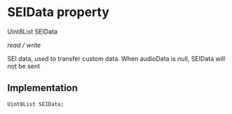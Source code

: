 


# SEIData property







Uint8List SEIData
  
_<span class="feature">read / write</span>_



<p>SEI data, used to transfer custom data. When audioData is null, SEIData will not be sent</p>



## Implementation

```dart
Uint8List SEIData;
```







